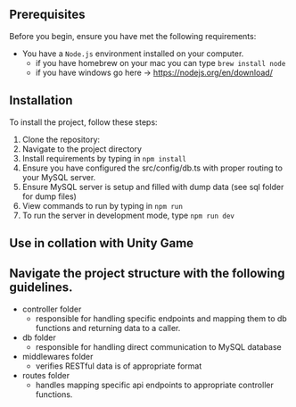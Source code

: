 ## Prerequisites

Before you begin, ensure you have met the following requirements:

-   You have a `Node.js` environment installed on your computer.
    -   if you have homebrew on your mac you can type `brew install node`
    -   if you have windows go here -> https://nodejs.org/en/download/

## Installation

To install the project, follow these steps:

1. Clone the repository:
2. Navigate to the project directory
3. Install requirements by typing in `npm install`
4. Ensure you have configured the src/config/db.ts with proper routing to
   your MySQL server.
5. Ensure MySQL server is setup and filled with dump data (see sql folder for dump files)
6. View commands to run by typing in `npm run`
7. To run the server in development mode, type `npm run dev`

## Use in collation with Unity Game

## Navigate the project structure with the following guidelines.

-   controller folder
    -   responsible for handling specific endpoints and mapping them to db functions and returning data to a caller.
-   db folder
    -   responsible for handling direct communication to MySQL database
-   middlewares folder
    -   verifies RESTful data is of appropriate format
-   routes folder
    -   handles mapping specific api endpoints to appropriate controller functions.
